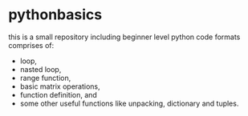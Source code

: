 # pythonbasics
this is a small repository including beginner level python code formats comprises of: 
* loop, 
* nasted loop, 
* range function, 
* basic matrix operations, 
* function definition, and 
* some other useful functions like unpacking, dictionary and tuples.
